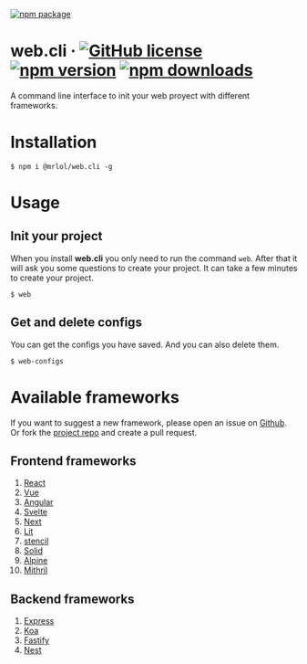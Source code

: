 [![npm package](https://nodei.co/npm/@mrlol/web.cli.png?downloads=true&downloadRank=true&stars=true)](https://nodei.co/npm/@mrlol/web.cli)
# web.cli &middot; [![GitHub license](https://img.shields.io/badge/license-MIT-blue.svg)](https://github.com/MrlolDev/web.cli/blob/main/LICENSE) [![npm version](https://img.shields.io/npm/v/@mrlol/web.cli.svg?style=flat)](https://www.npmjs.com/package/@mrlol/web.cli)  [![npm downloads](https://img.shields.io/npm/dt/@mrlol/web.cli.svg?style=flat)](https://www.npmjs.com/package/@mrlol/web.cli) 
A command line interface to init your web proyect with different frameworks.

# Installation
```
$ npm i @mrlol/web.cli -g
```
# Usage
## Init your project
When you install **web.cli** you only need to run the command `web`. After that it will ask you some questions to create your project. It can take a few minutes to create your project.
```
$ web
```
## Get and delete configs
You can get the configs you have saved. And you can also delete them.
```
$ web-configs
```

# Available frameworks
If you want to suggest a new framework, please open an issue on [Github](https://github.com/MrlolDev/web.cli/issues). Or fork the [project repo](https://github.com/MrlolDev/web.cli) and create a pull request.

## Frontend frameworks
1. [React](https://reactjs.org/)
2. [Vue](https://vuejs.org/)
3. [Angular](https://angular.io/)
4. [Svelte](https://svelte.dev/)
5. [Next](https://nextjs.org/)
6. [Lit](https://lit.dev/)
7. [stencil](https://stenciljs.com/)
8. [Solid](https://solid.dev/)
9. [Alpine](https://alpinejs.dev/)
10. [Mithril](https://mithril.js.org/)

## Backend frameworks
1. [Express](https://expressjs.com/)
2. [Koa](https://koajs.com/)
3. [Fastify](https://fastify.io/)
4. [Nest](https://nestjs.com/)


